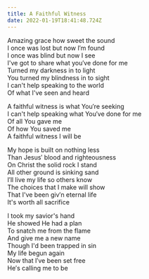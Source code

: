 ```yaml
---
title: A Faithful Witness
date: 2022-01-19T18:41:48.724Z
---
```

Amazing grace how sweet the sound\
I once was lost but now I′m found\
I once was blind but now I see\
I've got to share what you′ve done for me\
Turned my darkness in to light\
You turned my blindness in to sight\
I can't help speaking to the world\
Of what I've seen and heard

A faithful witness is what You′re seeking\
I can't help speaking what You′ve done for me\
Of all You gave me\
Of how You saved me\
A faithful witness I will be

My hope is built on nothing less\
Than Jesus′ blood and righteousness\
On Christ the solid rock I stand\
All other ground is sinking sand\
I′ll live my life so others know\
The choices that I make will show\
That I've been giv′n eternal life\
It's worth all sacrifice

I took my savior's hand\
He showed He had a plan\
To snatch me from the flame\
And give me a new name\
Though I'd been trapped in sin\
My life begun again\
Now that I′ve been set free\
He′s calling me to be